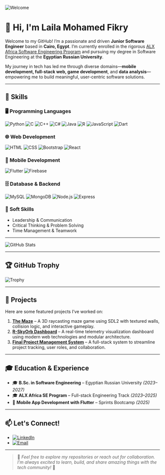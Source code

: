 ![Welcome](https://media1.giphy.com/media/hpXdHPfFI5wTABdDx9/giphy.gif?cid=6c09b95217pzr4zt7orsvle5zaj3z6ra9b13xilh57xkx5fg&ep=v1_internal_gif_by_id&rid=giphy.gif&ct=g)

# 👋 Hi, I'm Laila Mohamed Fikry

Welcome to my GitHub! I’m a passionate and driven **Junior Software Engineer** based in **Cairo, Egypt**. I’m currently enrolled in the rigorous [ALX Africa Software Engineering Program](https://www.alxafrica.com/) and pursuing my degree in Software Engineering at the **Egyptian Russian University**.

My journey in tech has led me through diverse domains—**mobile development, full-stack web, game development**, and **data analysis**—empowering me to build meaningful, user-centric software solutions.

---

## 🔧 Skills

### 🖥️ **Programming Languages**
![Python](https://img.shields.io/badge/Python-%233B2D9A?style=for-the-badge&logo=python&logoColor=white)
![C](https://img.shields.io/badge/C-%2300599C?style=for-the-badge&logo=c&logoColor=white)
![C++](https://img.shields.io/badge/C++-%2300599C?style=for-the-badge&logo=cplusplus&logoColor=white)
![C#](https://img.shields.io/badge/C%23-%23239120?style=for-the-badge&logo=csharp&logoColor=white)
![Java](https://img.shields.io/badge/Java-%23ED8B00?style=for-the-badge&logo=java&logoColor=white)
![R](https://img.shields.io/badge/R-%23276DC3?style=for-the-badge&logo=r&logoColor=white)
![JavaScript](https://img.shields.io/badge/JavaScript-%23F7DF1E?style=for-the-badge&logo=javascript&logoColor=black)
![Dart](https://img.shields.io/badge/Dart-%230175C2?style=for-the-badge&logo=dart&logoColor=white)

### 🌐 **Web Development**
![HTML](https://img.shields.io/badge/HTML-%23E34F26?style=for-the-badge&logo=html5&logoColor=white)
![CSS](https://img.shields.io/badge/CSS-%231572B6?style=for-the-badge&logo=css3&logoColor=white)
![Bootstrap](https://img.shields.io/badge/Bootstrap-%23563D7C?style=for-the-badge&logo=bootstrap&logoColor=white)
![React](https://img.shields.io/badge/React-%2300D4FF?style=for-the-badge&logo=react&logoColor=white)

### 📱 **Mobile Development**
![Flutter](https://img.shields.io/badge/Flutter-%2302569B?style=for-the-badge&logo=flutter&logoColor=white)
![Firebase](https://img.shields.io/badge/Firebase-%23FFCA28?style=for-the-badge&logo=firebase&logoColor=black)

### 🗄️ **Database & Backend**
![MySQL](https://img.shields.io/badge/MySQL-%2300f?style=for-the-badge&logo=mysql&logoColor=white)
![MongoDB](https://img.shields.io/badge/MongoDB-%2347A248?style=for-the-badge&logo=mongodb&logoColor=white)
![Node.js](https://img.shields.io/badge/Node.js-%23339933?style=for-the-badge&logo=node.js&logoColor=white)
![Express](https://img.shields.io/badge/Express-%23000000?style=for-the-badge&logo=express&logoColor=white)

### 🧠 **Soft Skills**
- Leadership & Communication  
- Critical Thinking & Problem Solving  
- Time Management & Teamwork  

---

![GitHub Stats](https://github-readme-stats.vercel.app/api?username=laila2005&show_icons=true&hide_border=true&theme=radical)

---

## 🏆 GitHub Trophy

![Trophy](https://github-profile-trophy.vercel.app/?username=laila2005&theme=dracula&margin-w=15&row=2&column=3)

---

## 🌟 Projects

Here are some featured projects I’ve worked on:

1. **[The Maze](https://github.com/walid-mehelba/The_Maze)** – A 3D raycasting maze game using SDL2 with textured walls, collision logic, and interactive gameplay.
2. **[R-SkyOrb Dashboard](https://github.com/laila2005/R-SkyOrb-dashboard)** – A real-time telemetry visualization dashboard using modern web technologies and modular architecture.
3. **[Final Project Management System](https://github.com/laila2005/FinalProjectManagmentSystem)** – A full-stack system to streamline project tracking, user roles, and collaboration.

---

## 🎓 Education & Experience

- 🎓 **B.Sc. in Software Engineering** – Egyptian Russian University *(2023–2027)*
- 🎓 **ALX Africa SE Program** – Full-stack Engineering Track *(2023–2025)*
- 📱 **Mobile App Development with Flutter** – Sprints Bootcamp *(2025)*

---

## 📫 Let's Connect!

- [![LinkedIn](https://img.shields.io/badge/LinkedIn-%230077B5?style=for-the-badge&logo=linkedin&logoColor=white)](https://www.linkedin.com/in/laila-mohamed23)
- [![Email](https://img.shields.io/badge/Email-%23D14836?style=for-the-badge&logo=gmail&logoColor=white)](mailto:laila.mohamed.fikry@gmail.com)

---

> 💬 *Feel free to explore my repositories or reach out for collaboration. I’m always excited to learn, build, and share amazing things with the tech community!* 🚀
